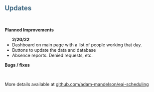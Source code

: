 <h2 style="text-align:left; text-transform:none; font-weight: bold; color: #416983">Updates</h2>
<br>
<p><b>Planned Improvements</b>
<ul><b>2/20/22</b>
<li>Dashboard on main page with a list of people working that day.</li>
<li>Buttons to update the data and database</li>
<li>Absence reports. Denied requests, etc.</li>
</ul>
</p>
<p><b>Bugs / fixes</b>
</p>
<br>
<p>More details available at <a href="https://github.com/adam-mandelson/eai-scheduling" target="_blank">github.com/adam-mandelson/eai-scheduling</a></p>
